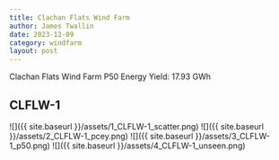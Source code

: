 ```yaml
---
title: Clachan Flats Wind Farm
author: James Twallin
date: 2023-12-09
category: windfarm
layout: post
---
```

Clachan Flats Wind Farm P50 Energy Yield: 17.93 GWh

CLFLW-1
-------------
![]({{ site.baseurl }}/assets/1_CLFLW-1_scatter.png)
![]({{ site.baseurl }}/assets/2_CLFLW-1_pcey.png)
![]({{ site.baseurl }}/assets/3_CLFLW-1_p50.png)
![]({{ site.baseurl }}/assets/4_CLFLW-1_unseen.png)

